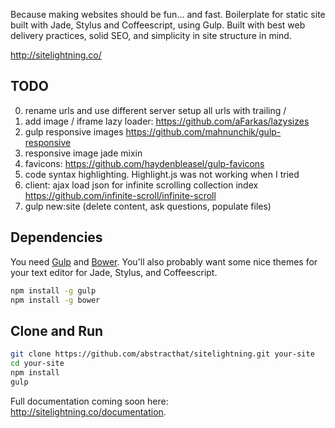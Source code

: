 Because making websites should be fun... and fast. Boilerplate for static site built with Jade, Stylus and Coffeescript, using Gulp. Built with best web delivery practices, solid SEO, and simplicity in site structure in mind.

http://sitelightning.co/

## TODO
0. rename urls and use different server setup all urls with trailing /
0. add image / iframe lazy loader: https://github.com/aFarkas/lazysizes 
0. gulp responsive images https://github.com/mahnunchik/gulp-responsive
0. responsive image jade mixin
0. favicons: https://github.com/haydenbleasel/gulp-favicons
0. code syntax highlighting. Highlight.js was not working when I tried
0. client: ajax load json for infinite scrolling collection index https://github.com/infinite-scroll/infinite-scroll
0. gulp new:site (delete content, ask questions, populate files)

## Dependencies
You need [Gulp](http://gulpjs.com/) and [Bower](http://bower.io/). You'll also probably want some nice themes for your text editor for Jade, Stylus, and Coffeescript.

```bash
npm install -g gulp
npm install -g bower
```

## Clone and Run

```bash
git clone https://github.com/abstracthat/sitelightning.git your-site
cd your-site
npm install
gulp
```

Full documentation coming soon here: http://sitelightning.co/documentation.
